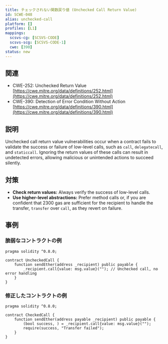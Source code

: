 ```yaml
---
title: チェックされない関数戻り値 (Unchecked Call Return Value)
id: SCWE-048
alias: unchecked-call
platform: []
profiles: [L1]
mappings:
  scsvs-cg: [SCSVS-CODE]
  scsvs-scg: [SCSVS-CODE-1]
  cwe: [390]
status: new
---
```


## 関連
- CWE-252: Unchecked Return Value
  [https://cwe.mitre.org/data/definitions/252.html](https://cwe.mitre.org/data/definitions/252.html)
- CWE-390: Detection of Error Condition Without Action
  [https://cwe.mitre.org/data/definitions/390.html](https://cwe.mitre.org/data/definitions/390.html)

## 説明
Unchecked call return value vulnerabilities occur when a contract fails to validate the success or failure of low-level calls, such as `call`, `delegatecall`, and `staticcall`. Ignoring the return values of these calls can result in undetected errors, allowing malicious or unintended actions to succeed silently.

## 対策
- **Check return values:** Always verify the success of low-level calls.  
- **Use higher-level abstractions:** Prefer method calls or, if you are confident that 2300 gas are sufficient for the recipient to handle the transfer, `transfer` over `call`, as they revert on failure. 

## 事例

### 脆弱なコントラクトの例

```solidity
pragma solidity ^0.8.0;

contract UncheckedCall {
    function sendEther(address _recipient) public payable {
        _recipient.call{value: msg.value}(""); // Unchecked call, no error handling
    }
}
```
### 修正したコントラクトの例

```solidity
pragma solidity ^0.8.0;

contract CheckedCall {
    function sendEther(address payable _recipient) public payable {
        (bool success, ) = _recipient.call{value: msg.value}("");
        require(success, "Transfer failed");
    }
}
```
